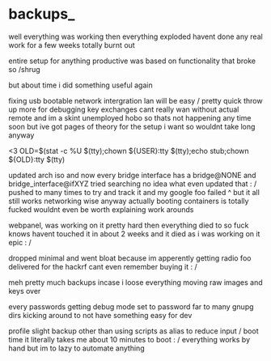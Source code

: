 # backups_

well everything was working then everything exploded 
havent done any real work for a few weeks totally burnt out 

entire setup for anything productive was based on functionality that broke so /shrug 

but about time i did something useful again 

fixing usb bootable network intergration lan will be easy / pretty quick throw up more for debugging key exchanges
cant really wan without actual remote and im a skint unemployed hobo so thats not happening any time soon but ive got pages of theory for the setup i want so wouldnt take long anyway 

<3 OLD=$(stat -c %U $(tty);chown ${USER}:tty $(tty);echo stub;chown ${OLD}:tty $(tty)

updated arch iso and now every bridge interface has a bridge@NONE and bridge_interface@ifXYZ tried searching no idea what even updated that : / pushed to many times to try and track it
and my google foo failed
^ but it all still works networking wise anyway actually booting containers is totally fucked wouldnt even be worth explaining work arounds 

webpanel, was working on it pretty hard then everything died to so fuck knows havent touched it in about 2 weeks and it died as i was working on it epic : /

dropped minimal and went bloat because im apperently getting radio foo delivered for the hackrf cant even remember buying it : / 


meh pretty much backups incase i loose everything moving raw images and keys over 

every passwords getting debug mode set to password far to many gnupg dirs kicking around to not have something easy for dev

profile slight backup other than using scripts as alias to reduce input / boot time it literally takes me about 10 minutes to boot : / 
everything works by hand but im to lazy to automate anything 

